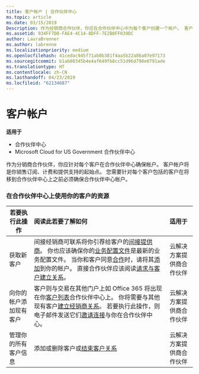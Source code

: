 ```yaml
---
title: 客户帐户 | 合作伙伴中心
ms.topic: article
ms.date: 03/15/2019
Description: 作为经销商合作伙伴，你应在合作伙伴中心中为每个客户创建一个帐户。 客户帐户将是你销售订阅、计费和提供支持的起始点。
ms.assetid: 934FF7D8-FAE4-4C14-8DFF-7E2B0FF039DC
author: LauraBrenner
ms.author: labrenne
ms.localizationpriority: medium
ms.openlocfilehash: 41cedac945f71ab0b381f4aa5b22a86a07e97173
ms.sourcegitcommit: b1ab80345b4e4af649fb8cc51d96d798e0791ade
ms.translationtype: HT
ms.contentlocale: zh-CN
ms.lasthandoff: 04/23/2019
ms.locfileid: "62134687"
---
```

# <a name="customer-accounts"></a>客户帐户

**适用于**

-  合作伙伴中心
-  Microsoft Cloud for US Government 合作伙伴中心


作为分销商合作伙伴，你应针对每个客户在合作伙伴中心确保帐户。 客户帐户将是你销售订阅、计费和提供支持的起始点。 您需要针对每个客户包括的客户在将移到合作伙伴中心上之前必须确保合作伙伴中心帐户。

### <a name="resources-for-working-with-your-customers-on-the-partner-center"></a>在合作伙伴中心上使用你的客户的资源

|**若要执行此操作**   |**阅读此若要了解如何**   |**适用于**|
|-----------------|:----------------------------|:--------------|
|获取新客户|间接经销商可联系将你引荐给客户的[间接提供商](indirect-reseller-tasks-in-partner-center.md)。 你也应该确保你的[业务配置文件](create-a-marketing-profile.md)是最新的业务配置文件。 当你和客户同意[合作](responding-to-referrals.md)时，请将其[添加](add-a-new-customer.md)到你的帐户。 直接合作伙伴应该阅读[请求与客户建立关系](request-a-relationship-with-a-customer.md)。|云解决方案提供商合作伙伴|
|向你的帐户添加现有客户   | 客户则与交易在其他门户上如 Office 365 将出现在你[客户列表](see-your-customer-list.md)合作伙伴中心上。 你将需要与其他现有客户[建立经销商关系](indirect-reseller-tasks-in-partner-center.md)。 若要执行此操作，则电子邮件发送它们[邀请连接](responding-to-referrals.md)与你在合作伙伴中心。   | 云解决方案提供商合作伙伴   |
|管理你的所有客户信息   | 添加或删除客户或[结束客户关系](remove-a-relationship.md)|   云解决方案提供商合作伙伴 |
